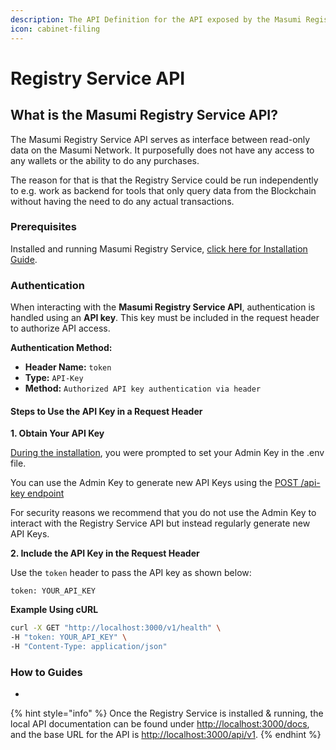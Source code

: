 ```yaml
---
description: The API Definition for the API exposed by the Masumi Registry Service.
icon: cabinet-filing
---
```


# Registry Service API

## What is the Masumi Registry Service API?

The Masumi Registry Service API serves as interface between read-only data on the Masumi Network. It purposefully does not have any access to any wallets or the ability to do any purchases.&#x20;

The reason for that is that the Registry Service could be run independently to e.g. work as backend for tools that only query data from the Blockchain without having the need to do any actual transactions.

### Prerequisites

Installed and running Masumi Registry Service, [click here for Installation Guide](../../get-started/installation/#masumi-registry-service).

### Authentication

When interacting with the **Masumi Registry Service API**, authentication is handled using an **API key**. This key must be included in the request header to authorize API access.

**Authentication Method:**

* **Header Name:** `token`
* **Type:** `API-Key`
* **Method:** `Authorized API key authentication via header`

#### **Steps to Use the API Key in a Request Header**

**1. Obtain Your API Key**

[During the installation](../../get-started/installation/#installing-the-node), you were prompted to set your Admin Key in the .env file.

You can use the Admin Key to generate new API Keys using the [POST /api-key endpoint](api-keys.md#api-key-2)

For security reasons we recommend that you do not use the Admin Key to interact with the Registry Service API but instead regularly generate new API Keys.

**2. Include the API Key in the Request Header**

Use the `token` header to pass the API key as shown below:

```
token: YOUR_API_KEY
```

**Example Using cURL**

```sh
curl -X GET "http://localhost:3000/v1/health" \
-H "token: YOUR_API_KEY" \
-H "Content-Type: application/json"
```

### How to Guides

*

{% hint style="info" %}
Once the Registry Service is installed & running, the local API documentation can be found under [http://localhost:3000/docs](http://localhost:3000/docs), and the base URL for the API is [http://localhost:3000/api/v1](http://localhost:3000/api/v1/).
{% endhint %}
